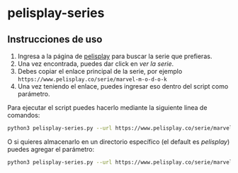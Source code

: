 # pelisplay-series

## Instrucciones de uso

1. Ingresa a la página de [pelisplay](https://www.pelisplay.co/) para buscar la serie que prefieras.
2. Una vez encontrada, puedes dar click en _ver la serie_.
3. Debes copiar el enlace principal de la serie, por ejemplo `https://www.pelisplay.co/serie/marvel-m-o-d-o-k`
4. Una vez teniendo el enlace, puedes ingresar eso dentro del script como parámetro.

Para ejecutar el script puedes hacerlo mediante la siguiente linea de comandos:

```bash
python3 pelisplay-series.py --url https://www.pelisplay.co/serie/marvel-m-o-d-o-k
```

O si quieres almacenarlo en un directorio específico (el default es _pelisplay_) puedes agregar el parámetro:

```bash
python3 pelisplay-series.py --url https://www.pelisplay.co/serie/marvel-m-o-d-o-k --output mi_directorio
```
